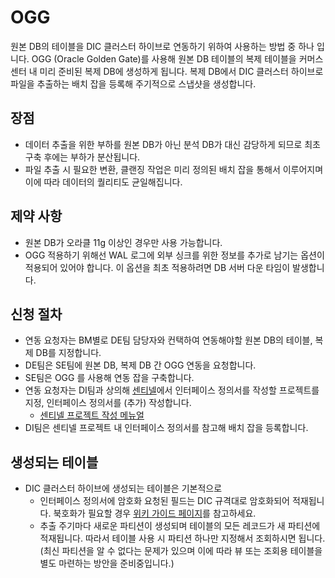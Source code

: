 # OGG
원본 DB의 테이블을 DIC 클러스터 하이브로 연동하기 위하여 사용하는 방법 중 하나 입니다. OGG (Oracle Golden Gate)를 사용해 원본 DB 테이블의 복제 테이블을 커머스 센터 내 미리 준비된 복제 DB에 생성하게 됩니다. 복제 DB에서 DIC 클러스터 하이브로 파일을 추출하는 배치 잡을 등록해 주기적으로 스냅샷을 생성합니다.

## 장점
* 데이터 추출을 위한 부하를 원본 DB가 아닌 분석 DB가 대신 감당하게 되므로 최초 구축 후에는 부하가 분산됩니다.
* 파일 추출 시 필요한 변환, 클랜징 작업은 미리 정의된 배치 잡을 통해서 이루어지며 이에 따라 데이터의 퀄리티도 균일해집니다.

## 제약 사항
* 원본 DB가 오라클 11g 이상인 경우만 사용 가능합니다.
* OGG 적용하기 위해선 WAL 로그에 외부 싱크를 위한 정보를 추가로 남기는 옵션이 적용되어 있어야 합니다. 이 옵션을 최초 적용하려면 DB 서버 다운 타임이 발생합니다.

## 신청 절차
* 연동 요청자는 BM별로 DE팀 담당자와 컨택하여 연동해야할 원본 DB의 테이블, 복제 DB를 지정합니다.
* DE팀은 SE팀에 원본 DB, 복제 DB 간 OGG 연동을 요청합니다.
* SE팀은 OGG 를 사용해 연동 잡을 구축합니다.
* 연동 요청자는 DI팀과 상의해 [센티넬](http://sentinel.skplanet.com:8080)에서 인터페이스 정의서를 작성할 프로젝트를 지정, 인터페이스 정의서를 (추가) 작성합니다.
    * [센티넬 프로젝트 작성 메뉴얼](http://sentinel.skplanet.com:8080/docs/dbschema)
* DI팀은 센티넬 프로젝트 내 인터페이스 정의서를 참고해 배치 잡을 등록합니다.

## 생성되는 테이블
* DIC 클러스터 하이브에 생성되는 테이블은 기본적으로 
    * 인터페이스 정의서에 암호화 요청된 필드는 DIC 규격대로 암호화되어 적재됩니다. 북호화가 필요할 경우 [위키 가이드 페이지](http://wiki.skplanet.com/pages/viewpage.action?pageId=55452400)를 참고하세요.
    * 추출 주기마다 새로운 파티션이 생성되며 테이블의 모든 레코드가 새 파티션에 적재됩니다. 따라서 테이블 사용 시 파티션 하나만 지정해서 조회하시면 됩니다. (최신 파티션을 알 수 없다는 문제가 있으며 이에 따라 뷰 또는 조회용 테이블을 별도 마련하는 방안을 준비중입니다.)